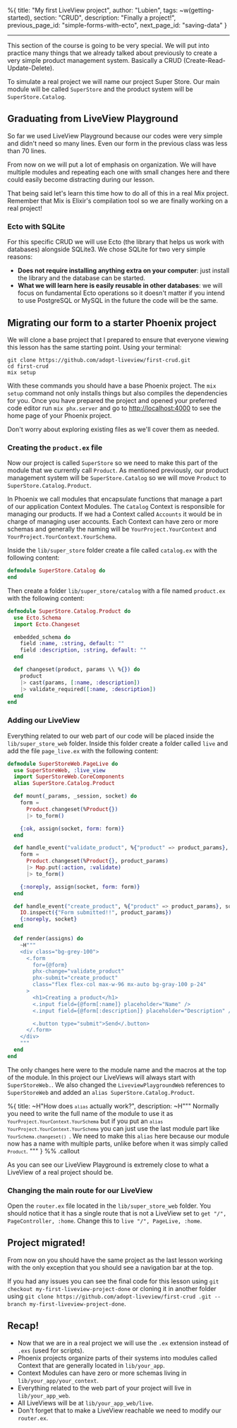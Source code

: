 %{
title: "My first LiveView project",
author: "Lubien",
tags: ~w(getting-started),
section: "CRUD",
description: "Finally a project!",
previous_page_id: "simple-forms-with-ecto",
next_page_id: "saving-data"
}

---

This section of the course is going to be very special. We will put into practice many things that we already talked about previously to create a very simple product management system. Basically a CRUD (Create-Read-Update-Delete).

To simulate a real project we will name our project Super Store. Our main module will be called `SuperStore` and the product system will be `SuperStore.Catalog`.

## Graduating from LiveView Playground

So far we used LiveView Playground because our codes were very simple and didn't need so many lines. Even our form in the previous class was less than 70 lines.

From now on we will put a lot of emphasis on organization. We will have multiple modules and repeating each one with small changes here and there could easily become distracting during our lesson.

That being said let's learn this time how to do all of this in a real Mix project. Remember that Mix is Elixir's compilation tool so we are finally working on a real project!

### Ecto with SQLite

For this specific CRUD we will use Ecto (the library that helps us work with databases) alongside SQLite3. We chose SQLite for two very simple reasons:

- **Does not require installing anything extra on your computer**: just install the library and the database can be started.
- **What we will learn here is easily reusable in other databases**: we will focus on fundamental Ecto operations so it doesn't matter if you intend to use PostgreSQL or MySQL in the future the code will be the same.

## Migrating our form to a starter Phoenix project

We will clone a base project that I prepared to ensure that everyone viewing this lesson has the same starting point. Using your terminal:

```
git clone https://github.com/adopt-liveview/first-crud.git
cd first-crud
mix setup
```

With these commands you should have a base Phoenix project. The `mix setup` command not only installs things but also compiles the dependencies for you. Once you have prepared the project and opened your preferred code editor run `mix phx.server` and go to [http://localhost:4000](http://localhost:4000) to see the home page of your Phoenix project.

Don't worry about exploring existing files as we'll cover them as needed.

### Creating the `product.ex` file

Now our project is called `SuperStore` so we need to make this part of the module that we currently call `Product`. As mentioned previously, our product management system will be `SuperStore.Catalog` so we will move `Product` to `SuperStore.Catalog.Product`.

In Phoenix we call modules that encapsulate functions that manage a part of our application Context Modules. The `Catalog` Context is responsible for managing our products. If we had a Context called `Accounts` it would be in charge of managing user accounts. Each Context can have zero or more schemas and generally the naming will be `YourProject.YourContext` and `YourProject.YourContext.YourSchema`.

Inside the `lib/super_store` folder create a file called `catalog.ex` with the following content:

```elixir
defmodule SuperStore.Catalog do
end
```

Then create a folder `lib/super_store/catalog` with a file named `product.ex` with the following content:

```elixir
defmodule SuperStore.Catalog.Product do
  use Ecto.Schema
  import Ecto.Changeset

  embedded_schema do
    field :name, :string, default: ""
    field :description, :string, default: ""
  end

  def changeset(product, params \\ %{}) do
    product
    |> cast(params, [:name, :description])
    |> validate_required([:name, :description])
  end
end
```

### Adding our LiveView

Everything related to our web part of our code will be placed inside the `lib/super_store_web` folder. Inside this folder create a folder called `live` and add the file `page_live.ex` with the following content:

```elixir
defmodule SuperStoreWeb.PageLive do
  use SuperStoreWeb, :live_view
  import SuperStoreWeb.CoreComponents
  alias SuperStore.Catalog.Product

  def mount(_params, _session, socket) do
    form =
      Product.changeset(%Product{})
      |> to_form()

    {:ok, assign(socket, form: form)}
  end

  def handle_event("validate_product", %{"product" => product_params}, socket) do
    form =
      Product.changeset(%Product{}, product_params)
      |> Map.put(:action, :validate)
      |> to_form()

    {:noreply, assign(socket, form: form)}
  end

  def handle_event("create_product", %{"product" => product_params}, socket) do
    IO.inspect({"Form submitted!!", product_params})
    {:noreply, socket}
  end

  def render(assigns) do
    ~H"""
    <div class="bg-grey-100">
      <.form
        for={@form}
        phx-change="validate_product"
        phx-submit="create_product"
        class="flex flex-col max-w-96 mx-auto bg-gray-100 p-24"
      >
        <h1>Creating a product</h1>
        <.input field={@form[:name]} placeholder="Name" />
        <.input field={@form[:description]} placeholder="Description" />

        <.button type="submit">Send</.button>
      </.form>
    </div>
    """
  end
end
```

The only changes here were to the module name and the macros at the top of the module. In this project our LiveViews will always start with `SuperStoreWeb.`. We also changed the `LiveviewPlaygroundWeb` references to `SuperStoreWeb` and added an `alias SuperStore.Catalog.Product`.

%{
title: ~H"How does <code>`alias`</code> actually work?",
description: ~H"""
Normally you need to write the full name of the module to use it as <code>`YourProject.YourContext.YourSchema`</code> but if you put an <code>`alias YourProject.YourContext.YourSchema`</code> you can just use the last module part like <code>`YourSchema.changeset() `</code>. We need to make this `alias` here because our module now has a name with multiple parts, unlike before when it was simply called <code>`Product`</code>.
"""
} %% .callout

As you can see our LiveView Playground is extremely close to what a LiveView of a real project should be.

### Changing the main route for our LiveView

Open the `router.ex` file located in the `lib/super_store_web` folder. You should notice that it has a single route that is not a LiveView set to `get "/", PageController, :home`. Change this to `live "/", PageLive, :home`.

## Project migrated!

From now on you should have the same project as the last lesson working with the only exception that you should see a navigation bar at the top.

If you had any issues you can see the final code for this lesson using `git checkout my-first-liveview-project-done` or cloning it in another folder using `git clone https://github.com/adopt-liveview/first-crud .git --branch my-first-liveview-project-done`.

## Recap!

- Now that we are in a real project we will use the `.ex` extension instead of `.exs` (used for scripts).
- Phoenix projects organize parts of their systems into modules called Context that are generally located in `lib/your_app`.
- Context Modules can have zero or more schemas living in `lib/your_app/your_context`.
- Everything related to the web part of your project will live in `lib/your_app_web`.
- All LiveViews will be at `lib/your_app_web/live`.
- Don't forget that to make a LiveView reachable we need to modify our `router.ex`.
